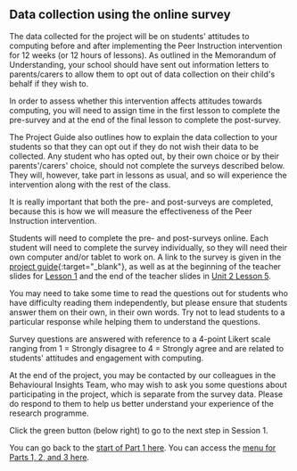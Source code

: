 ## Data collection using the online survey

The data collected for the project will be on students' attitudes to computing before and after implementing the Peer Instruction intervention for 12 weeks (or 12 hours of lessons). As outlined in the Memorandum of Understanding, your school should have sent out information letters to parents/carers to allow them to opt out of data collection on their child's behalf if they wish to.

In order to assess whether this intervention affects attitudes towards computing, you will need to assign time in the first lesson to complete the pre-survey and at the end of the final lesson to complete the post-survey.

The Project Guide also outlines how to explain the data collection to your students so that they can opt out if they do not wish their data to be collected. Any student who has opted out, by their own choice or by their parents'/carers' choice, should not complete the surveys described below. They will, however, take part in lessons as usual, and so will experience the intervention along with the rest of the class.
 
It is really important that both the pre- and post-surveys are completed, because this is how we will measure the effectiveness of the Peer Instruction intervention. 

Students will need to complete the pre- and post-surveys online. Each student will need to complete the survey individually, so they will need their own computer and/or tablet to work on. A link to the survey is given in the [project guide](https://ncce.io/xiv8pO){:target="_blank"}, as well as at the beginning of the teacher slides for [Lesson 1](https://ncce.io/32M0MZ) and the end of the teacher slides in [Unit 2 Lesson 5](http://ncce.io/ken2FV).

You may need to take some time to read the questions out for students who have difficulty reading them independently, but please ensure that students answer them on their own, in their own words. Try not to lead students to a particular response while helping them to understand the questions.

Survey questions are answered with reference to a 4-point Likert scale ranging from 1 = Strongly disagree to 4 = Strongly agree and are related to students' attitudes and engagement with computing.

At the end of the project, you may be contacted by our colleagues in the Behavioural Insights Team, who may wish to ask you some questions about participating in the project, which is separate from the survey data. Please do respond to them to help us better understand your experience of the research programme.

Click the green button (below right) to go to the next step in Session 1.

You can go back to the [start of Part 1 here](https://projects.raspberrypi.org/en/projects/).
You can access the [menu for Parts 1, 2, and 3 here](https://projects.raspberrypi.org/en/pathways/).
